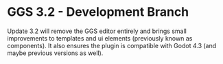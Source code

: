 # GGS 3.2 - Development Branch
Update 3.2 will remove the GGS editor entirely and brings small improvements to templates and ui elements (previously known as components).
It also ensures the plugin is compatible with Godot 4.3 (and maybe previous versions as well).
